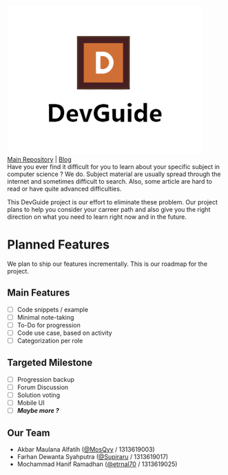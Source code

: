 ![](./assets/Logo.png)  
[Main Repository](https://github.com/DevGuide-Web/DevGuide)  |  [Blog](https://devguide-web.github.io/blog/)  
Have you ever find it difficult for you to learn about your specific subject in computer science ? We do. Subject material are usually spread through the internet and sometimes difficult to search. Also, some article are hard to read or have quite advanced difficulties.  

This DevGuide project is our effort to eliminate these problem. Our project plans to help you consider your carreer path and also give you the right direction on what you need to learn right now and in the future.  

# Planned Features
We plan to ship our features incrementally. This is our roadmap for the project.  

## Main Features
- [ ]  Code snippets / example
- [ ]  Minimal note-taking
- [ ]  To-Do for progression
- [ ]  Code use case, based on activity
- [ ]  Categorization per role

## Targeted Milestone
- [ ]  Progression backup
- [ ]  Forum Discussion
- [ ]  Solution voting
- [ ]  Mobile UI
- [ ]  ***Maybe more ?***  

## Our Team
- Akbar Maulana Alfatih ([@MosQyy](https://www.github.com/MosQyy) / 1313619003)
- Farhan Dewanta Syahputra ([@Supiraru](https://www.github.com/Supiraru) / 1313619017)
- Mochammad Hanif Ramadhan ([@etrnal70](https://www.github.com/etrnal70) / 1313619025)
